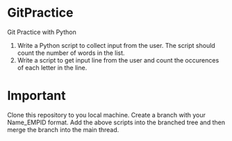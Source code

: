 # GitPractice
Git Practice with Python 

1. Write a Python script to collect input from the user. The script should count the number of words in the list.
2. Write a script to get input line from the user and count the occurences of each letter in the line. 

# Important 
Clone this repository to you local machine. Create a branch with your Name_EMPID format. Add the above scripts into the branched tree and then merge the branch into the main thread. 
